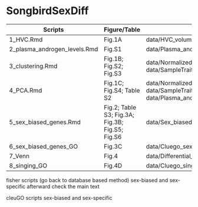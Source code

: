 # SongbirdSexDiff

Scripts | Figure/Table | Data | Note
--|--|--|--|
1_HVC.Rmd | Fig.1A | data/HVC_volume.csv
2_plasma_androgen_levels.Rmd | Fig.S1 | data/Plasma_androgen_conc.csv
3_clustering.Rmd | Fig.1B; Fig.S2; Fig.S3 | data/Normalized_gene_expression.csv; data/SampleTraits.csv
4_PCA.Rmd | Fig.1C; Fig.S4; Table S2 | data/Normalized_gene_expression.csv; data/SampleTraits.csv; data/HVC_volume.csv; data/Plasma_androgen_conc.csv
5_sex_biased_genes.Rmd | Fig.2; Table S3; Fig.3A; Fig.3B; Fig.S5; Fig.S6 | data/Sex_biased_gene_expression.csv
6_sex_biased_genes_GO | Fig.3C | data/Cluego_sex_biased
7_Venn | Fig.4 | data/Differential_gene_expression_singingbirds.csv
8_singing_GO | Fig.4D | data/Cluego_singing


fisher scripts (go back to database based method)
	sex-biased and sex-specific
	afterward check the main text

cleuGO scripts
	sex-biased and sex-specific

